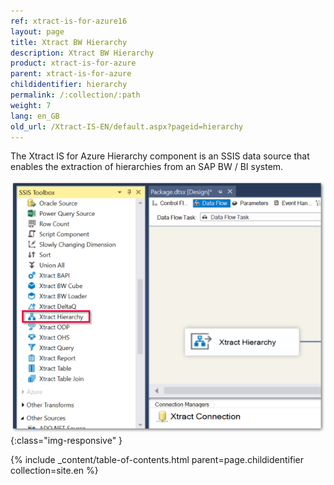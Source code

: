 ```yaml
---
ref: xtract-is-for-azure16
layout: page
title: Xtract BW Hierarchy
description: Xtract BW Hierarchy
product: xtract-is-for-azure
parent: xtract-is-for-azure
childidentifier: hierarchy
permalink: /:collection/:path
weight: 7
lang: en_GB
old_url: /Xtract-IS-EN/default.aspx?pageid=hierarchy
---
```


The Xtract IS for Azure Hierarchy component is an SSIS data source that enables the extraction of hierarchies from an SAP BW / BI system.

![Hierarchy](/img/content/Hierarchy.png){:class="img-responsive" }

{% include _content/table-of-contents.html parent=page.childidentifier collection=site.en %}
